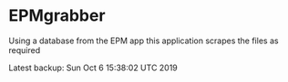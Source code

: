 # EPMgrabber
Using a database from the EPM app this application scrapes the files as required


Latest backup: Sun Oct 6 15:38:02 UTC 2019
